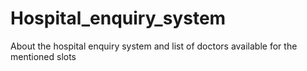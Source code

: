 # Hospital_enquiry_system
About the hospital enquiry system and list of doctors available for the mentioned slots 
